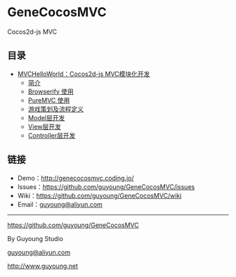 GeneCocosMVC
============

Cocos2d-js MVC

## 目录

- [MVCHelloWorld：Cocos2d-js MVC模块化开发](/MVCHelloWorld/)
    - [简介](/MVCHelloWorld-Part01/)
    - [Browserify 使用](/MVCHelloWorld-Part02/)
    - [PureMVC 使用](/MVCHelloWorld-Part03/)
    - [游戏策划及流程定义](/MVCHelloWorld-Part04/)
    - [Model层开发](/MVCHelloWorld-Part05/)
    - [View层开发](/MVCHelloWorld-Part06/)                    
    - [Controller层开发](/MVCHelloWorld-Part07/)


## 链接

- Demo：<http://genecocosmvc.coding.io/>
- Issues：<https://github.com/guyoung/GeneCocosMVC/issues>
- Wiki：<https://github.com/guyoung/GeneCocosMVC/wiki>
- Email：<guyoung@aliyun.com>

------------------------------------------------

<https://github.com/guyoung/GeneCocosMVC>

By Guyoung Studio 

<guyoung@aliyun.com>

<http://www.guyoung.net>


